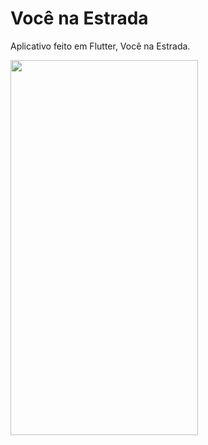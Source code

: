 # Você na Estrada

Aplicativo feito em Flutter, Você na Estrada.

<img src="vcnaestrada.gif" width="300" height="600"/>

<!--![]( | width=100) -->
